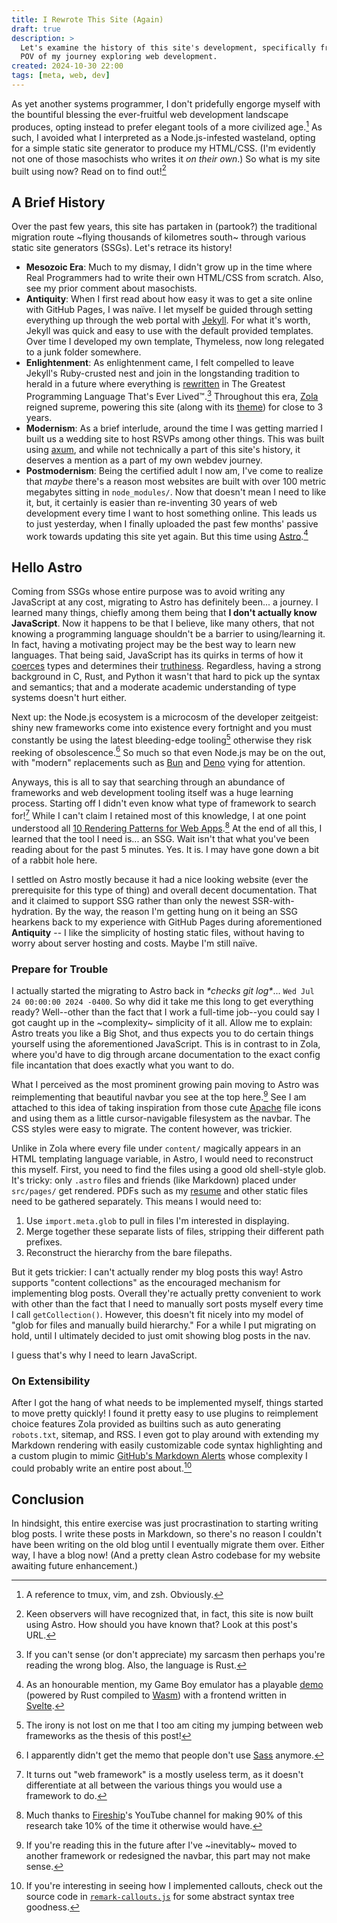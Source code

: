 ```yaml
---
title: I Rewrote This Site (Again)
draft: true
description: >
  Let's examine the history of this site's development, specifically from the
  POV of my journey exploring web development.
created: 2024-10-30 22:00
tags: [meta, web, dev]
---
```


As yet another systems programmer, I don't pridefully engorge myself with the
bountiful blessing the ever-fruitful web development landscape produces, opting
instead to prefer elegant tools of a more civilized age.[^jedis] As such, I
avoided what I interpreted as a Node.js-infested wasteland, opting for a simple
static site generator to produce my HTML/CSS. (I'm evidently not one of those
masochists who writes it _on their own_.) So what is my site built using now?
Read on to find out![^astro]

[^jedis]: A reference to tmux, vim, and zsh. Obviously.
[^astro]: Keen observers will have recognized that, in fact, this site is now
    built using Astro. How should you have known that? Look at this post's URL.

## A Brief History

Over the past few years, this site has partaken in (partook?) the traditional
migration route ~flying thousands of kilometres south~ through various static
site generators (SSGs). Let's retrace its history!

- **Mesozoic Era**: Much to my dismay, I didn't grow up in the time where Real
  Programmers had to write their own HTML/CSS from scratch. Also, see my prior
  comment about masochists.
- **Antiquity**: When I first read about how easy it was to get a site online
  with GitHub Pages, I was naïve. I let myself be guided through setting
  everything up through the web portal with [Jekyll]. For what it's worth,
  Jekyll was quick and easy to use with the default provided templates. Over
  time I developed my own template, Thymeless, now long relegated to a junk
  folder somewhere.
- **Enlightenment**: As enlightenment came, I felt compelled to leave Jekyll's
  Ruby-crusted nest and join in the longstanding tradition to herald in a future
  where everything is [rewritten][riir] in The Greatest Programming Language
  That's Ever Lived™.[^sarcasm] Throughout this era, [Zola] reigned supreme,
  powering this site (along with its [theme][wallace]) for close to 3 years.
- **Modernism**: As a brief interlude, around the time I was getting married I
  built us a wedding site to host RSVPs among other things. This was built using
  [axum], and while not technically a part of this site's history, it deserves a
  mention as a part of my own webdev journey.
- **Postmodernism**: Being the certified adult I now am, I've come to realize
  that _maybe_ there's a reason most websites are built with over 100 metric
  megabytes sitting in `node_modules/`. Now that doesn't mean I need to like it,
  but, it certainly is easier than re-inventing 30 years of web development
  every time I want to host something online. This leads us to just yesterday,
  when I finally uploaded the past few months' passive work towards updating
  this site yet again. But this time using [Astro].[^rugby]

[^sarcasm]: If you can't sense (or don't appreciate) my sarcasm then perhaps
    you're reading the wrong blog. Also, the language is Rust.
[^rugby]: As an honourable mention, my Game Boy emulator has a playable
    [demo][rugby] (powered by Rust compiled to [Wasm]) with a frontend written
    in [Svelte].

## Hello Astro

Coming from SSGs whose entire purpose was to avoid writing any JavaScript at any
cost, migrating to Astro has definitely been... a journey. I learned many
things, chiefly among them being that **I don't actually know JavaScript**. Now
it happens to be that I believe, like many others, that not knowing a
programming language shouldn't be a barrier to using/learning it. In fact,
having a motivating project may be the best way to learn new languages. That
being said, JavaScript has its quirks in terms of how it [coerces][coerce] types
and determines their [truthiness][truth]. Regardless, having a strong background
in C, Rust, and Python it wasn't that hard to pick up the syntax and semantics;
that and a moderate academic understanding of type systems doesn't hurt either.

Next up: the Node.js ecosystem is a microcosm of the developer zeitgeist: shiny
new frameworks come into existence every fortnight and you must constantly be
using the latest bleeding-edge tooling[^irony] otherwise they risk reeking of
obsolescence.[^sass] So much so that even Node.js may be on the out, with
"modern" replacements such as [Bun] and [Deno] vying for attention.

[^irony]: The irony is not lost on me that I too am citing my jumping between
    web frameworks as the thesis of this post!
[^sass]: I apparently didn't get the memo that people don't use [Sass] anymore.

Anyways, this is all to say that searching through an abundance of frameworks
and web development tooling itself was a huge learning process. Starting off I
didn't even know what type of framework to search for![^framework] While I can't
claim I retained most of this knowledge, I at one point understood all [10
Rendering Patterns for Web Apps][render].[^fireship] At the end of all this, I
learned that the tool I need is... an SSG. Wait isn't that what you've been
reading about for the past 5 minutes. Yes. It is. I may have gone down a bit of
a rabbit hole here.

[^framework]: It turns out "web framework" is a mostly useless term, as it
    doesn't differentiate at all between the various things you would use a
    framework to do.
[^fireship]: Much thanks to [Fireship]'s YouTube channel for making 90% of this
    research take 10% of the time it otherwise would have.

I settled on Astro mostly because it had a nice looking website (ever the
prerequisite for this type of thing) and overall decent documentation. That and
it claimed to support SSG rather than only the newest SSR-with-hydration. By the
way, the reason I'm getting hung on it being an SSG hearkens back to my
experience with GitHub Pages during aforementioned **Antiquity** -- I like the
simplicity of hosting static files, without having to worry about server hosting
and costs. Maybe I'm still naïve.

### Prepare for Trouble

I actually started the migrating to Astro back in _\*checks git log\*_... `Wed
Jul 24 00:00:00 2024 -0400`. So why did it take me this long to get everything
ready? Well--other than the fact that I work a full-time job--you could say I
got caught up in the ~complexity~ simplicity of it all. Allow me to explain:
Astro treats you like a Big Shot, and thus expects you to do certain things
yourself using the aforementioned JavaScript. This is in contrast to in Zola,
where you'd have to dig through arcane documentation to the exact config file
incantation that does exactly what you want to do.

What I perceived as the most prominent growing pain moving to Astro was
reimplementing that beautiful navbar you see at the top here.[^navbar] See I am
attached to this idea of taking inspiration from those cute [Apache] file icons
and using them as a little cursor-navigable filesystem as the navbar. The CSS
styles were easy to migrate. The content however, was trickier.

[^navbar]: If you're reading this in the future after I've ~inevitably~ moved to
    another framework or redesigned the navbar, this part may not make sense.

Unlike in Zola where every file under `content/` magically appears in an HTML
templating language variable, in Astro, I would need to reconstruct this myself.
First, you need to find the files using a good old shell-style glob. It's
tricky: only `.astro` files and friends (like Markdown) placed under
`src/pages/` get rendered. PDFs such as my [resume](/resume.pdf) and other
static files need to be gathered separately. This means I would need to:

1. Use `import.meta.glob` to pull in files I'm interested in displaying.
1. Merge together these separate lists of files, stripping their different path
   prefixes.
1. Reconstruct the hierarchy from the bare filepaths.

But it gets trickier: I can't actually render my blog posts this way! Astro
supports "content collections" as the encouraged mechanism for implementing blog
posts. Overall they're actually pretty convenient to work with other than the
fact that I need to manually sort posts myself every time I call
`getCollection()`. However, this doesn't fit nicely into my model of "glob for
files and manually build hierarchy." For a while I put migrating on hold, until
I ultimately decided to just omit showing blog posts in the nav.

I guess that's why I need to learn JavaScript.

### On Extensibility

After I got the hang of what needs to be implemented myself, things started to
move pretty quickly! I found it pretty easy to use plugins to reimplement choice
features Zola provided as builtins such as auto generating `robots.txt`,
sitemap, and RSS. I even got to play around with extending my Markdown rendering
with easily customizable code syntax highlighting and a custom plugin to mimic
[GitHub's Markdown Alerts][alerts] whose complexity I could probably write an
entire post about.[^callout]

[^callout]: If you're interesting in seeing how I implemented callouts, check
    out the source code in [`remark-callouts.js`][callout] for some abstract
    syntax tree goodness.

## Conclusion

In hindsight, this entire exercise was just procrastination to starting writing
blog posts. I write these posts in Markdown, so there's no reason I couldn't
have been writing on the old blog until I eventually migrate them over. Either
way, I have a blog now! (And a pretty clean Astro codebase for my website
awaiting future enhancement.)

<!-- Reference-style links -->
[alerts]:   https://github.blog/changelog/2023-12-14-new-markdown-extension-alerts-provide-distinctive-styling-for-significant-content/
[apache]:   https://www.apache.org/icons/
[astro]:    https://astro.build
[axum]:     https://github.com/tokio-rs/axum
[bun]:      https://bun.sh
[callout]:  https://github.com/kaplanz/site/blob/main/pkg/remark-callouts/index.js
[coerce]:   https://stackoverflow.com/questions/19915688/what-exactly-is-type-coercion-in-javascript
[deno]:     https://bun.sh
[fireship]: https://fireship.io
[jekyll]:   https://jekyllrb.com
[render]:   https://www.youtube.com/watch?v=Dkx5ydvtpCA
[riir]:     https://transitiontech.ca/random/RIIR
[rugby]:    https://rugby.zakhary.dev
[sass]:     https://sass-lang.com
[svelte]:   https://svelte.dev
[truth]:    https://stackoverflow.com/questions/35642809/understanding-javascript-truthy-and-falsy
[wallace]:  https://git.zakhary.dev/wallace
[wasm]:     https://webassembly.org
[zola]:     https://www.getzola.org
